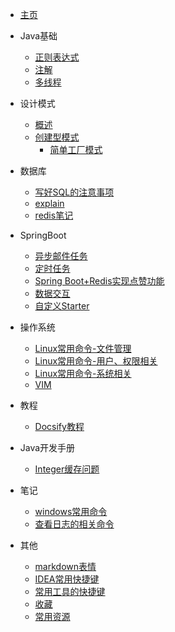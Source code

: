 - [主页](/ "Learning Notes") 
*  Java基础
    * [正则表达式](java/正则表达式.md)
    * [注解](java/注解.md)
    * [多线程](java/Java多线程.md)
*   设计模式
    * [概述](设计模式/概述.md)
    * [创建型模式](设计模式/创建型模式/创建型模式.md)
        * [简单工厂模式](设计模式/创建型模式/简单工厂模式.md)
*  数据库
    * [写好SQL的注意事项](数据库/mysql/写好SQL的注意事项.md)
    * [explain](数据库/mysql/explain.md)
    * [redis笔记](数据库/redis/Redis.md)
*   SpringBoot
    * [异步邮件任务](springboot/mail/异步邮件任务.md)
    * [定时任务](springboot/scheduled/SpringBoot定时任务.md)
    * [Spring Boot+Redis实现点赞功能](springboot/点赞/点赞功能.md)
    * [数据交互](front/ajax/数据交互.md)
    * [自定义Starter](springboot/springboot/自定义starter.md)
*   操作系统
    * [Linux常用命令-文件管理](操作系统/linux/Linux常用命令-文件管理.md)
    * [Linux常用命令-用户、权限相关](操作系统/linux/Linux常用命令-用户、权限相关.md)
    * [Linux常用命令-系统相关](操作系统/linux/Linux常用命令-系统相关.md)
    * [VIM](操作系统/linux/VIM.md)
*  教程
    * [Docsify教程](tutorial/Docsify教程.md)  
*   Java开发手册
    * [Integer缓存问题](阿里巴巴Java开发手册/Integer缓存问题.md)
*   笔记
    * [windows常用命令](note/win/windows常用的命令.md)
    * [查看日志的相关命令](note/log/查看日志的相关命令.md)
    
*  其他
    * [markdown表情](other/markdown表情.md)
    * [IDEA常用快捷键](other/IDEA常用快捷键.md)
    * [常用工具的快捷键](other/常用工具的快捷键.md)
    * [收藏](other/常用地址收藏.md)
    * [常用资源](other/常用资源链接.md)

